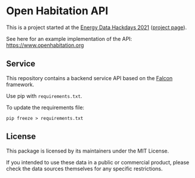 # Open Habitation API

This is a project started at the [Energy Data Hackdays 2021](https://energydatahackdays.ch/) ([project page](https://hack.opendata.ch/project/779)).

See here for an example implementation of the API: https://www.openhabitation.org


## Service

This repository contains a backend service API based on the [Falcon](http://falconframework.org/) framework.

Use pip with `requirements.txt`.

To update the requirements file:

```
pip freeze > requirements.txt
```



## License

This package is licensed by its maintainers under the MIT License.

If you intended to use these data in a public or commercial product, please
check the data sources themselves for any specific restrictions.
